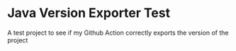 # Java Version Exporter Test

A test project to see if my Github Action correctly exports the version of the project
